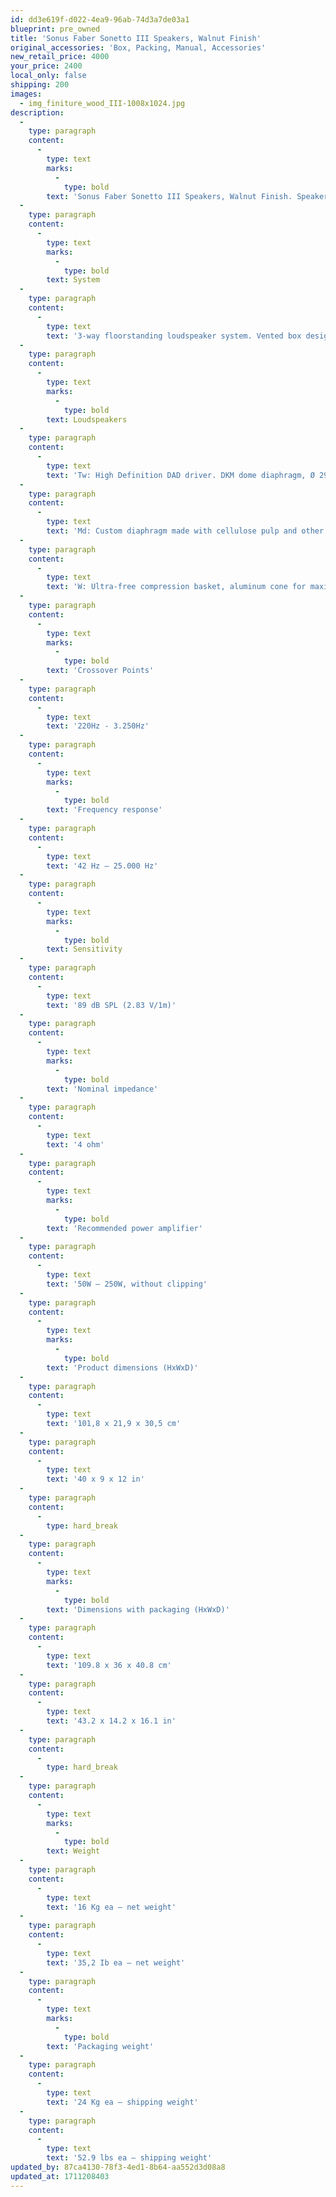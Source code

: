 ```yaml
---
id: dd3e619f-d022-4ea9-96ab-74d3a7de03a1
blueprint: pre_owned
title: 'Sonus Faber Sonetto III Speakers, Walnut Finish'
original_accessories: 'Box, Packing, Manual, Accessories'
new_retail_price: 4000
your_price: 2400
local_only: false
shipping: 200
images:
  - img_finiture_wood_III-1008x1024.jpg
description:
  -
    type: paragraph
    content:
      -
        type: text
        marks:
          -
            type: bold
        text: 'Sonus Faber Sonetto III Speakers, Walnut Finish. Speakers are in excellent condition with original box, packing and accessories. Speakers sold as new for $4,000.00'
  -
    type: paragraph
    content:
      -
        type: text
        marks:
          -
            type: bold
        text: System
  -
    type: paragraph
    content:
      -
        type: text
        text: '3-way floorstanding loudspeaker system. Vented box design'
  -
    type: paragraph
    content:
      -
        type: text
        marks:
          -
            type: bold
        text: Loudspeakers
  -
    type: paragraph
    content:
      -
        type: text
        text: 'Tw: High Definition DAD driver. DKM dome diaphragm, Ø 29mm'
  -
    type: paragraph
    content:
      -
        type: text
        text: 'Md: Custom diaphragm made with cellulose pulp and other natural fibers, Ø 150mm'
  -
    type: paragraph
    content:
      -
        type: text
        text: 'W: Ultra-free compression basket, aluminum cone for maximum speed. Ø 2x150mm cone drivers.'
  -
    type: paragraph
    content:
      -
        type: text
        marks:
          -
            type: bold
        text: 'Crossover Points'
  -
    type: paragraph
    content:
      -
        type: text
        text: '220Hz - 3.250Hz'
  -
    type: paragraph
    content:
      -
        type: text
        marks:
          -
            type: bold
        text: 'Frequency response'
  -
    type: paragraph
    content:
      -
        type: text
        text: '42 Hz – 25.000 Hz'
  -
    type: paragraph
    content:
      -
        type: text
        marks:
          -
            type: bold
        text: Sensitivity
  -
    type: paragraph
    content:
      -
        type: text
        text: '89 dB SPL (2.83 V/1m)'
  -
    type: paragraph
    content:
      -
        type: text
        marks:
          -
            type: bold
        text: 'Nominal impedance'
  -
    type: paragraph
    content:
      -
        type: text
        text: '4 ohm'
  -
    type: paragraph
    content:
      -
        type: text
        marks:
          -
            type: bold
        text: 'Recommended power amplifier'
  -
    type: paragraph
    content:
      -
        type: text
        text: '50W – 250W, without clipping'
  -
    type: paragraph
    content:
      -
        type: text
        marks:
          -
            type: bold
        text: 'Product dimensions (HxWxD)'
  -
    type: paragraph
    content:
      -
        type: text
        text: '101,8 x 21,9 x 30,5 cm'
  -
    type: paragraph
    content:
      -
        type: text
        text: '40 x 9 x 12 in'
  -
    type: paragraph
    content:
      -
        type: hard_break
  -
    type: paragraph
    content:
      -
        type: text
        marks:
          -
            type: bold
        text: 'Dimensions with packaging (HxWxD)'
  -
    type: paragraph
    content:
      -
        type: text
        text: '109.8 x 36 x 40.8 cm'
  -
    type: paragraph
    content:
      -
        type: text
        text: '43.2 x 14.2 x 16.1 in'
  -
    type: paragraph
    content:
      -
        type: hard_break
  -
    type: paragraph
    content:
      -
        type: text
        marks:
          -
            type: bold
        text: Weight
  -
    type: paragraph
    content:
      -
        type: text
        text: '16 Kg ea – net weight'
  -
    type: paragraph
    content:
      -
        type: text
        text: '35,2 Ib ea – net weight'
  -
    type: paragraph
    content:
      -
        type: text
        marks:
          -
            type: bold
        text: 'Packaging weight'
  -
    type: paragraph
    content:
      -
        type: text
        text: '24 Kg ea – shipping weight'
  -
    type: paragraph
    content:
      -
        type: text
        text: '52.9 lbs ea – shipping weight'
updated_by: 87ca4130-78f3-4ed1-8b64-aa552d3d08a8
updated_at: 1711208403
---
```

